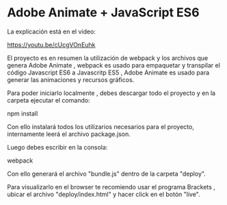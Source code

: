 # Adobe Animate + JavaScript ES6

La explicación está en el video:

https://youtu.be/cUcgVOnEuhk

El proyecto es en resumen la utilización de webpack y los archivos que genera Adobe Animate , webpack es usado para empaquetar y transpilar el código Javascript ES6 a Javascritp ES5 , Adobe Animate es usado para generar las animaciones y recursos gráficos.

Para poder iniciarlo localmente , debes descargar todo el proyecto y en la carpeta ejecutar el comando:

npm install  

Con ello instalará todos los utilizarios necesarios para el proyecto, internamente leerá el archivo package.json.

Luego debes escribir en la consola:

webpack 

Con ello generará el archivo "bundle.js" dentro de la carpeta "deploy".

Para visualizarlo en el browser te recomiendo usar el programa Brackets , ubicar el archivo "deploy/index.html" y hacer click en el botón "live".



